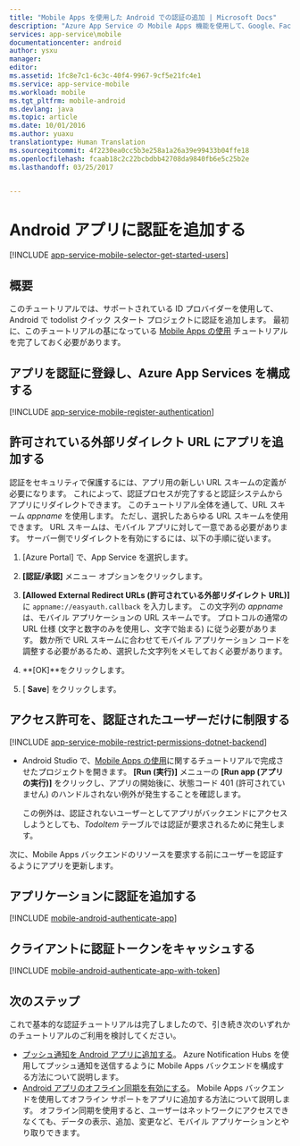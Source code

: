 ```yaml
---
title: "Mobile Apps を使用した Android での認証の追加 | Microsoft Docs"
description: "Azure App Service の Mobile Apps 機能を使用して、Google、Facebook、Twitter、Microsoft などのさまざまな ID プロバイダーを通じて Android アプリのユーザーを認証する方法について説明します。"
services: app-service\mobile
documentationcenter: android
author: ysxu
manager: 
editor: 
ms.assetid: 1fc8e7c1-6c3c-40f4-9967-9cf5e21fc4e1
ms.service: app-service-mobile
ms.workload: mobile
ms.tgt_pltfrm: mobile-android
ms.devlang: java
ms.topic: article
ms.date: 10/01/2016
ms.author: yuaxu
translationtype: Human Translation
ms.sourcegitcommit: 4f2230ea0cc5b3e258a1a26a39e99433b04ffe18
ms.openlocfilehash: fcaab18c2c22bcbdbb42708da9840fb6e5c25b2e
ms.lasthandoff: 03/25/2017


---
```

# <a name="add-authentication-to-your-android-app"></a>Android アプリに認証を追加する
[!INCLUDE [app-service-mobile-selector-get-started-users](../../includes/app-service-mobile-selector-get-started-users.md)]

## <a name="summary"></a>概要
このチュートリアルでは、サポートされている ID プロバイダーを使用して、Android で todolist クイック スタート プロジェクトに認証を追加します。 最初に、このチュートリアルの基になっている [Mobile Apps の使用] チュートリアルを完了しておく必要があります。

## <a name="register"></a>アプリを認証に登録し、Azure App Services を構成する
[!INCLUDE [app-service-mobile-register-authentication](../../includes/app-service-mobile-register-authentication.md)]

## <a name="redirecturl"></a>許可されている外部リダイレクト URL にアプリを追加する

認証をセキュリティで保護するには、アプリ用の新しい URL スキームの定義が必要になります。 これによって、認証プロセスが完了すると認証システムからアプリにリダイレクトできます。 このチュートリアル全体を通して、URL スキーム _appname_ を使用します。 ただし、選択したあらゆる URL スキームを使用できます。 URL スキームは、モバイル アプリに対して一意である必要があります。 サーバー側でリダイレクトを有効にするには、以下の手順に従います。

1. [Azure Portal] で、App Service を選択します。

2. **[認証/承認]** メニュー オプションをクリックします。

3. **[Allowed External Redirect URLs (許可されている外部リダイレクト URL)]** に `appname://easyauth.callback` を入力します。  この文字列の _appname_ は、モバイル アプリケーションの URL スキームです。  プロトコルの通常の URL 仕様 (文字と数字のみを使用し、文字で始まる) に従う必要があります。  数か所で URL スキームに合わせてモバイル アプリケーション コードを調整する必要があるため、選択した文字列をメモしておく必要があります。

4. **[OK]**をクリックします。

5. [ **Save**] をクリックします。

## <a name="permissions"></a>アクセス許可を、認証されたユーザーだけに制限する
[!INCLUDE [app-service-mobile-restrict-permissions-dotnet-backend](../../includes/app-service-mobile-restrict-permissions-dotnet-backend.md)]

* Android Studio で、[Mobile Apps の使用]に関するチュートリアルで完成させたプロジェクトを開きます。 **[Run (実行)]** メニューの **[Run app (アプリの実行)]** をクリックし、アプリの開始後に、状態コード 401 (許可されていません) のハンドルされない例外が発生することを確認します。

     この例外は、認証されないユーザーとしてアプリがバックエンドにアクセスしようとしても、*TodoItem* テーブルでは認証が要求されるために発生します。

次に、Mobile Apps バックエンドのリソースを要求する前にユーザーを認証するようにアプリを更新します。 

## <a name="add-authentication-to-the-app"></a>アプリケーションに認証を追加する
[!INCLUDE [mobile-android-authenticate-app](../../includes/mobile-android-authenticate-app.md)]



## <a name="cache-tokens"></a>クライアントに認証トークンをキャッシュする
[!INCLUDE [mobile-android-authenticate-app-with-token](../../includes/mobile-android-authenticate-app-with-token.md)]

## <a name="next-steps"></a>次のステップ
これで基本的な認証チュートリアルは完了しましたので、引き続き次のいずれかのチュートリアルのご利用を検討してください。

* [プッシュ通知を Android アプリに追加する](app-service-mobile-android-get-started-push.md)。
  Azure Notification Hubs を使用してプッシュ通知を送信するように Mobile Apps バックエンドを構成する方法について説明します。
* [Android アプリのオフライン同期を有効にする](app-service-mobile-android-get-started-offline-data.md)。
  Mobile Apps バックエンドを使用してオフライン サポートをアプリに追加する方法について説明します。 オフライン同期を使用すると、ユーザーはネットワークにアクセスできなくても、データの表示、追加、変更など、モバイル アプリケーションとやり取りできます。

<!-- Anchors. -->
[Register your app for authentication and configure Mobile Services]: #register
[Restrict table permissions to authenticated users]: #permissions
[Add authentication to the app]: #add-authentication
[Store authentication tokens on the client]: #cache-tokens
[Refresh expired tokens]: #refresh-tokens
[Next Steps]:#next-steps


<!-- URLs. -->
[Mobile Apps の使用]: app-service-mobile-android-get-started.md

